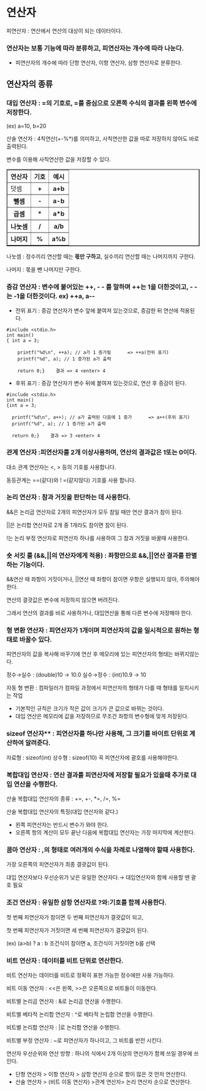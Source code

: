# 연산자

피연산자 : 연산에서 연산의 대상이 되는 데이터이다.

### 연산자는 보통 기능에 따라 분류하고, 피연산자는 개수에 따라 나눈다.

- 피연산자의 개수에 따라 단항 연산자, 이항 연산자, 삼항 연산자로 분류한다.

## 연산자의 종류

### 대입 연산자 : =의 기호로, =를 중심으로 오른쪽 수식의 결과를 왼쪽 변수에 저장한다.

(ex) a=10,  b=20

산술 연산자 : 4칙연산(+-%*)를 의미하고, 사칙연산한 값을 따로 저장하지 않아도 바로 출력된다.

변수를 이용해 사칙연산한 값을 저장할 수 있다.

<html>
  <body>
    <table border="2">
      <thead> <tr> <th>연산자</th> <th>기호</th> <th>예시</th> </tr> </thead>
      <tbody> <tr> <td>덧셈</td> <th>+</th> <th>a+b</th> </tr>
              <tr> <th>뺄셈</th> <th>-</th> <th>a-b</th> </tr>
              <tr> <th>곱셈</th> <th>*</th> <th>a*b</th> </tr>
              <tr> <th>나눗셈</th> <th>/</th> <th>a/b</th> </tr> 
              <tr> <th>나머지</th> <th>%</th> <th>a%b</th> </tr> </tbody> </table> 
  </body>
</html>

나눗셈 : 정수끼리 연산할 때는 **몫만 구하고**, 실수끼리 연산할 때는 나머지까지 구한다.

나머지 : 몫을 뺀 나머지만 구한다.

### 증감 연산자 :  변수에 붙어있는 ++, - - 를 말하며 ++는 1을 더한것이고, - -는 -1을 더한것이다. ex) ++a, a--

- 전위 표기 :  증감 연산자가 변수 앞에 붙여져 있는것으로, 증감한 뒤 연산에 적용된다.
```
#include <stdio.h>
int main()
{ int a = 3;

	printf("%d\n", ++a); // a가 1 증가됨      => ++a(전위 표기)
	printf("%d", a); // 1 증가된 a가 출력

	return 0;}    결과 => 4 <enter> 4
```
- 후위 표기 :  증감 연산자가 변수 뒤에 붙여져 있는것으로, 연산 후 증감이 된다.
```
#include <stdio.h>
int main()
{int a = 3;
  
  printf("%d\n", a++); // a가 출력된 다음에 1 증가      => a++(후위 표기)
  printf("%d", a); // 1 증가된 a가 출력
  
  return 0;}    결과 => 3 <enter> 4
```
### 관계 연산자  :피연산자를 2개 이상사용하며, 연산의 결과값은 1또는 0이다.

대소 관계 연산자는 <, > 등의 기호를 사용합니다.

동등관계는 ==(같다)와 ! =(같지않다) 기호를 사용 합니다.

### 논리 연산자 : 참과 거짓을 판단하는 데 사용한다.

&&은 논리곱 연산자로 2개의 피연산자가 모두 참일 때만 연산 결과가 참이 된다.

||은 논리합 연산자로 2개 중 1개라도 참이면 참이 된다.

!는 논리 부정 연산자로 피연산자 하나를 사용하여 그 참과 거짓을 바꿀때 사용한다.

### 숏 서킷 룰 (&&,||의 연산자에게 적용) : 좌항만으로 &&,||연산 결과를 판별하는 기능이다.

&&연산 때 좌항이 거짓이거나, ||연산 때 좌항이 참이면 우항은 실행되지 않아, 주의해야 한다.

연산의 결괏값은 변수에 저장하지 않으면 버려진다.

그래서 연산의 결과를 바로 사용하거나, 대입연산을 통해 다른 변수에 저장해야 한다.

### 형 변환 연산자 : 피연산자가 1개이며 피연산자의 값을 일시적으로 원하는 형태로 바꿀수 있다.

피연산자의 값을 복사해 바꾸기에 연산 후 메모리에 있는 피연산자의 형태는 바뀌지않는다.

정수→실수 : (double)10 → 10.0                      실수→정수 : (int)10.9 → 10

자동 형 변환 : 컴파일러가 컴파일 과정에서 피연산자의 형태가 다를 때 형태를 일치시키는 작업

- 기본적인 규칙은 크기가 작은 값이 크기가 큰 값으로 바뀌는 것이다.
- 대입 연산은 메모리에 값을 저장하므로 무조건 좌항의 변수형에 맞게 저장된다.

### sizeof 연산자** : 피연산자를 하나만 사용해, 그 크기를 바이트 단위로 계산하여 알려준다.

자료형 : sizeof(int)     상수형 :  sizeof(10)  꼭 피연산자에 괄호를 사용해야한다.

### 복합대입 연산자 : 연산 결과를 피연산자에 저장할 필요가 있을때 추가로 대입 연산을 수행한다.

산술 복합대입 연산자의 종류 : +=, +-, *=, /=, %=

산술 복합대입 연산자의 특징(대입 연산자와 같다.)

- 왼쪽 피연산자는 반드시 변수가 와야 한다.
- 오른쪽 항의 계산이 모두 끝난 다음에 복합대입 연산자는 가장 마지막에 계산한다.

### 콤마 연산자 : ,의 형태로 여러개의 수식을 차례로 나열해야 할때 사용한다.

가장 오른쪽의 피연산자가 최종 결괏값이 된다.

대입 연산자보다 우선순위가 낮은 유일한 연산자다.→ 대입연산자와 함께 사용할 땐 괄호 필요

### 조건 연산자 : 유일한 삼항 연산자로 ?와:기호를 함께 사용한다.

첫 번째 피연산자가 참이면 두 번째 피연산자가 결괏값이 되고,

첫 번째 피연산자가 거짓이면 세 번째 피연산자가 결괏값이 된다.

(ex) (a>b) ? a : b  조건식이 참이면 a, 조건식이 거짓이면 b를 선택

### 비트 연산자 : 데이터를 비트 단위로 연산한다.

비트 연산자는 데이터를 비트로 정확히 표현 가능한 정수에만 사용 가능하다.

비트 이동 연산자 : <<은 왼쪽, >>은 오른쪽으로 비트들이 이동한다.

비트별 논리곱 연산자 : &로 논리곱 연산을 수행한다.

비트별 베타적 논리합 연산자 : ^로 베타적 논립합 연산을 수행한다.

비트별 논리합 연산자 : |로 논리합 연산을 수행한다.

비트별 부정 연산자 :  ~로 피연산자가 하나이고, 그 비트를 반전 시킨다.

연산자 우선순위와 연산 방향 : 하나의 식에서 2개 이상의 연산자가 함께 쓰일 경우에 쓰인다.

- 단항 연산자 > 이항 연산자 > 삼항 연산자 순으로 항이 많은 것 먼저 연산한다.
- 산술 연산자 > (비트 이동 연산자) >관계 연산자> 논리 연산자 순으로 연산한다.
